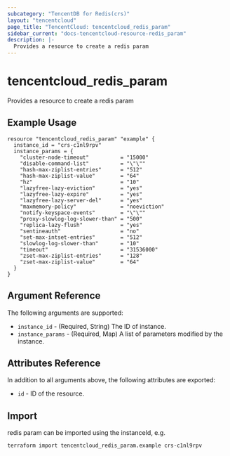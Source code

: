 ```yaml
---
subcategory: "TencentDB for Redis(crs)"
layout: "tencentcloud"
page_title: "TencentCloud: tencentcloud_redis_param"
sidebar_current: "docs-tencentcloud-resource-redis_param"
description: |-
  Provides a resource to create a redis param
---
```


# tencentcloud_redis_param

Provides a resource to create a redis param

## Example Usage

```hcl
resource "tencentcloud_redis_param" "example" {
  instance_id = "crs-c1nl9rpv"
  instance_params = {
    "cluster-node-timeout"          = "15000"
    "disable-command-list"          = "\"\""
    "hash-max-ziplist-entries"      = "512"
    "hash-max-ziplist-value"        = "64"
    "hz"                            = "10"
    "lazyfree-lazy-eviction"        = "yes"
    "lazyfree-lazy-expire"          = "yes"
    "lazyfree-lazy-server-del"      = "yes"
    "maxmemory-policy"              = "noeviction"
    "notify-keyspace-events"        = "\"\""
    "proxy-slowlog-log-slower-than" = "500"
    "replica-lazy-flush"            = "yes"
    "sentineauth"                   = "no"
    "set-max-intset-entries"        = "512"
    "slowlog-log-slower-than"       = "10"
    "timeout"                       = "31536000"
    "zset-max-ziplist-entries"      = "128"
    "zset-max-ziplist-value"        = "64"
  }
}
```

## Argument Reference

The following arguments are supported:

* `instance_id` - (Required, String) The ID of instance.
* `instance_params` - (Required, Map) A list of parameters modified by the instance.

## Attributes Reference

In addition to all arguments above, the following attributes are exported:

* `id` - ID of the resource.



## Import

redis param can be imported using the instanceId, e.g.

```
terraform import tencentcloud_redis_param.example crs-c1nl9rpv
```

